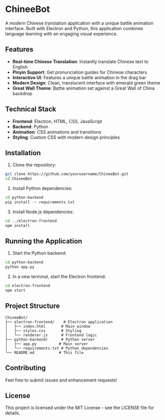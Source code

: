 # ChineeBot

A modern Chinese translation application with a unique battle animation interface. Built with Electron and Python, this application combines language learning with an engaging visual experience.

## Features

- **Real-time Chinese Translation**: Instantly translate Chinese text to English
- **Pinyin Support**: Get pronunciation guides for Chinese characters
- **Interactive UI**: Features a unique battle animation in the drag bar
- **Modern Design**: Clean, translucent interface with emerald green theme
- **Great Wall Theme**: Battle animation set against a Great Wall of China backdrop

## Technical Stack

- **Frontend**: Electron, HTML, CSS, JavaScript
- **Backend**: Python
- **Animation**: CSS animations and transitions
- **Styling**: Custom CSS with modern design principles

## Installation

1. Clone the repository:

```bash
git clone https://github.com/yourusername/ChineeBot.git
cd ChineeBot
```

2. Install Python dependencies:

```bash
cd python-backend
pip install -r requirements.txt
```

3. Install Node.js dependencies:

```bash
cd ../electron-frontend
npm install
```

## Running the Application

1. Start the Python backend:

```bash
cd python-backend
python app.py
```

2. In a new terminal, start the Electron frontend:

```bash
cd electron-frontend
npm start
```

## Project Structure

```
ChineeBot/
├── electron-frontend/    # Electron application
│   ├── index.html       # Main window
│   ├── styles.css       # Styling
│   └── renderer.js      # Frontend logic
├── python-backend/      # Python server
│   ├── app.py          # Main server
│   └── requirements.txt # Python dependencies
└── README.md           # This file
```

## Contributing

Feel free to submit issues and enhancement requests!

## License

This project is licensed under the MIT License - see the LICENSE file for details.
